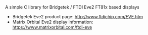 A simple C library for Bridgetek / FTDI Eve2 FT81x based displays

- Bridgetek Eve2 product page: http://www.ftdichip.com/EVE.htm
- Matrix Orbital Eve2 display information: https://www.matrixorbital.com/ftdi-eve

